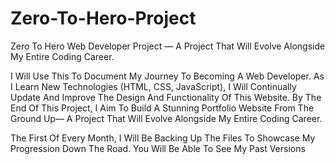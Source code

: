 # Zero-To-Hero-Project
Zero To Hero Web Developer Project — A Project That Will Evolve Alongside My Entire Coding Career.

I Will Use This To Document My Journey To Becoming A Web Developer.
As I Learn New Technologies (HTML, CSS, JavaScript), I Will Continually Update And Improve The Design And Functionality Of This Website.
By The End Of This Project, I Aim To Build A Stunning Portfolio Website From The Ground Up— A Project That Will Evolve Alongside My Entire Coding Career.

The First Of Every Month, I Will Be Backing Up The Files To Showcase My Progression Down The Road. You Will Be Able To See My Past Versions
